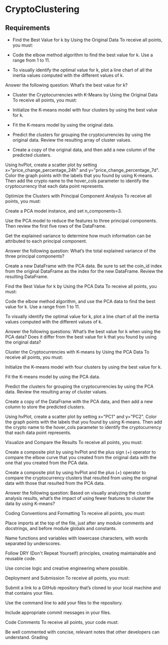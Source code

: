 # CryptoClustering

## Requirements
- Find the Best Value for k by Using the Original Data 
To receive all points, you must:

- Code the elbow method algorithm to find the best value for k. Use a range from 1 to 11. 

- To visually identify the optimal value for k, plot a line chart of all the inertia values computed with the different values of k. 

Answer the following question: What’s the best value for k? 

- Cluster the Cryptocurrencies with K-Means by Using the Original Data 
To receive all points, you must:

- Initialize the K-means model with four clusters by using the best value for k. 

- Fit the K-means model by using the original data. 

- Predict the clusters for grouping the cryptocurrencies by using the original data. Review the resulting array of cluster values. 

- Create a copy of the original data, and then add a new column of the predicted clusters.

Using hvPlot, create a scatter plot by setting x="price_change_percentage_24h" and y="price_change_percentage_7d". Color the graph points with the labels that you found by using K-means. Then add the crypto name to the hover_cols parameter to identify the cryptocurrency that each data point represents. 

Optimize the Clusters with Principal Component Analysis 
To receive all points, you must:

Create a PCA model instance, and set n_components=3. 

Use the PCA model to reduce the features to three principal components. Then review the first five rows of the DataFrame. 

Get the explained variance to determine how much information can be attributed to each principal component. 

Answer the following question: What’s the total explained variance of the three principal components? 

Create a new DataFrame with the PCA data. Be sure to set the coin_id index from the original DataFrame as the index for the new DataFrame. Review the resulting DataFrame. 

Find the Best Value for k by Using the PCA Data 
To receive all points, you must:

Code the elbow method algorithm, and use the PCA data to find the best value for k. Use a range from 1 to 11. 

To visually identify the optimal value for k, plot a line chart of all the inertia values computed with the different values of k. 

Answer the following questions: What’s the best value for k when using the PCA data? Does it differ from the best value for k that you found by using the original data? 

Cluster the Cryptocurrencies with K-means by Using the PCA Data 
To receive all points, you must:

Initialize the K-means model with four clusters by using the best value for k. 

Fit the K-means model by using the PCA data. 

Predict the clusters for grouping the cryptocurrencies by using the PCA data. Review the resulting array of cluster values. 

Create a copy of the DataFrame with the PCA data, and then add a new column to store the predicted clusters. 

Using hvPlot, create a scatter plot by setting x="PC1" and y="PC2". Color the graph points with the labels that you found by using K-means. Then add the crypto name to the hover_cols parameter to identify the cryptocurrency that each data point represents. 

Visualize and Compare the Results 
To receive all points, you must:

Create a composite plot by using hvPlot and the plus sign (+) operator to compare the elbow curve that you created from the original data with the one that you created from the PCA data. 

Create a composite plot by using hvPlot and the plus (+) operator to compare the cryptocurrency clusters that resulted from using the original data with those that resulted from the PCA data. 

Answer the following question: Based on visually analyzing the cluster analysis results, what’s the impact of using fewer features to cluster the data by using K-means? 

Coding Conventions and Formatting 
To receive all points, you must:

Place imports at the top of the file, just after any module comments and docstrings, and before module globals and constants. 

Name functions and variables with lowercase characters, with words separated by underscores. 

Follow DRY (Don't Repeat Yourself) principles, creating maintainable and reusable code. 

Use concise logic and creative engineering where possible. 

Deployment and Submission 
To receive all points, you must:

Submit a link to a GitHub repository that’s cloned to your local machine and that contains your files. 

Use the command line to add your files to the repository. 

Include appropriate commit messages in your files. 

Code Comments
To receive all points, your code must:

Be well commented with concise, relevant notes that other developers can understand. 
Grading